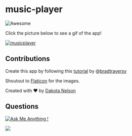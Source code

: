 # music-player

![Awesome](https://cdn.rawgit.com/sindresorhus/awesome/d7305f38d29fed78fa85652e3a63e154dd8e8829/media/badge.svg)

Click the picture below to see a gif of the app! 

[![musicplayer](https://user-images.githubusercontent.com/77229281/128617090-50e9b20e-a8d3-4153-a5a4-6f2557378e7e.png)](https://j.gifs.com/gppNZG.gif)

## Contributions

Create this app by following this [tutorial](https://www.youtube.com/watch?v=QTHRWGn_sJw) by @[bradtraversy](https://github.com/bradtraversy)

Shoutout to [Flaticon](https://www.flaticon.com/) for the images.

Created with ❤️ by [Dakota Nelson](https://github.com/kotalilyy)

## Questions

[![Ask Me Anything !](https://img.shields.io/badge/Ask%20me-anything-1abc9c.svg)](https://GitHub.com/Naereen/ama)

<a href="mailto:kotalilyy@gmail.com?"><img src="https://img.shields.io/badge/gmail-%23DD0031.svg?&style=for-the-badge&logo=gmail&logoColor=white"/></a>
